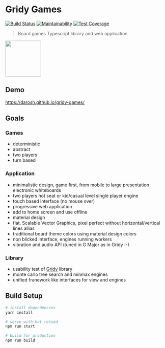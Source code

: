 # Gridy Games

[![Build Status](https://img.shields.io/travis/darosh/gridy-games.svg?style=flat-square)](https://travis-ci.org/darosh/gridy-games) [![Maintainability](https://img.shields.io/codeclimate/maintainability-percentage/darosh/gridy-games.svg?style=flat-square)](https://codeclimate.com/github/darosh/gridy-games/maintainability) [![Test Coverage](https://img.shields.io/codeclimate/coverage/darosh/gridy-games.svg?style=flat-square)](https://codeclimate.com/github/darosh/gridy-games/test_coverage)

> Board games Typescript library and web application

<img src="https://darosh.github.io/gridy-games/static/img/vector/icon-web.svg" width="112">

## Demo

https://darosh.github.io/gridy-games/

## Goals


### Games

- deterministic
- abstract
- two players
- turn based

### Application

- minimalistic design, game first, from mobile to large presentation electronic whiteboards
- two players hot seat or kid/casual level single player engine
- touch based interface (no mouse over)
- progressive web application
- add to home screen and use offline
- material design
- flat, Scalable Vector Graphics, pixel perfect without horizontal/vertical lines allias
- traditional board theme colors using material design colors
- non blicked interface, engines running workers
- vibration and audio API (tuned in G Major as in Gridy :-)


### Library

- usability test of [Gridy](https://github.com/darosh/gridy) library
- monte carlo tree search and minmax engines
- unified franework like interfaces for view and engines


## Build Setup

``` bash
# install dependencies
yarn install

# serve with hot reload
npm run start

# build for production
npm run build
